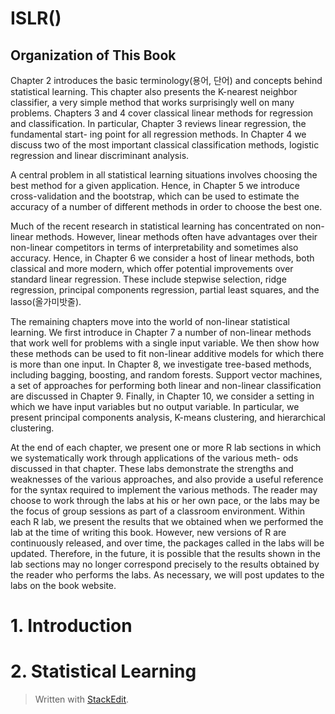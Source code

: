 # ISLR()


## Organization of This Book

Chapter 2 introduces the basic terminology(용어, 단어) and concepts behind statistical learning. This chapter also presents the K-nearest neighbor classifier, a very simple method that works surprisingly well on many problems. Chapters 3 and 4 cover classical linear methods for regression and classification. In particular, Chapter 3 reviews linear regression, the fundamental start- ing point for all regression methods. In Chapter 4 we discuss two of the most important classical classification methods, logistic regression and linear discriminant analysis.

A central problem in all statistical learning situations involves choosing the best method for a given application. Hence, in Chapter 5 we introduce cross-validation and the bootstrap, which can be used to estimate the accuracy of a number of different methods in order to choose the best one.

Much of the recent research in statistical learning has concentrated on non-linear methods. However, linear methods often have advantages over their non-linear competitors in terms of interpretability and sometimes also accuracy. Hence, in Chapter 6 we consider a host of linear methods, both classical and more modern, which offer potential improvements over standard linear regression. These include stepwise selection, ridge regression, principal components regression, partial least squares, and the lasso(올가미밧줄).

The remaining chapters move into the world of non-linear statistical learning. We first introduce in Chapter 7 a number of non-linear methods that work well for problems with a single input variable. We then show how these methods can be used to fit non-linear additive models for which there is more than one input. In Chapter 8, we investigate tree-based methods, including bagging, boosting, and random forests. Support vector machines, a set of approaches for performing both linear and non-linear classification are discussed in Chapter 9. Finally, in Chapter 10, we consider a setting in which we have input variables but no output variable. In particular, we present principal components analysis, K-means clustering, and hierarchical clustering.

At the end of each chapter, we present one or more R lab sections in which we systematically work through applications of the various meth- ods discussed in that chapter. These labs demonstrate the strengths and weaknesses of the various approaches, and also provide a useful reference for the syntax required to implement the various methods. The reader may choose to work through the labs at his or her own pace, or the labs may be the focus of group sessions as part of a classroom environment. Within each R lab, we present the results that we obtained when we performed the lab at the time of writing this book. However, new versions of R are continuously released, and over time, the packages called in the labs will be updated. Therefore, in the future, it is possible that the results shown in the lab sections may no longer correspond precisely to the results obtained by the reader who performs the labs. As necessary, we will post updates to the labs on the book website.

# 1. Introduction

# 2. Statistical Learning




> Written with [StackEdit](https://stackedit.io/).
<!--stackedit_data:
eyJoaXN0b3J5IjpbLTE2NDk5NzkyODQsNzMwOTk4MTE2XX0=
-->